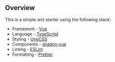 ## Overview

This is a simple wxt starter using the following stack:

- Framework - [Vue](https://vuejs.org/)
- Language - [TypeScript](https://www.typescriptlang.org)
- Styling - [UnoCSS](https://unocss.dev/)
- Components - [shadcn-vue](https://www.shadcn-vue.com/)
- Linting - [ESLint](https://eslint.org)
- Formatting - [Prettier](https://prettier.io)
